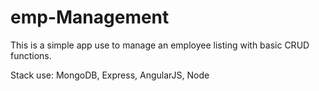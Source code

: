 emp-Management
==============

This is a simple app use to manage an employee listing with basic CRUD functions.

Stack use:
	MongoDB, Express, AngularJS, Node
